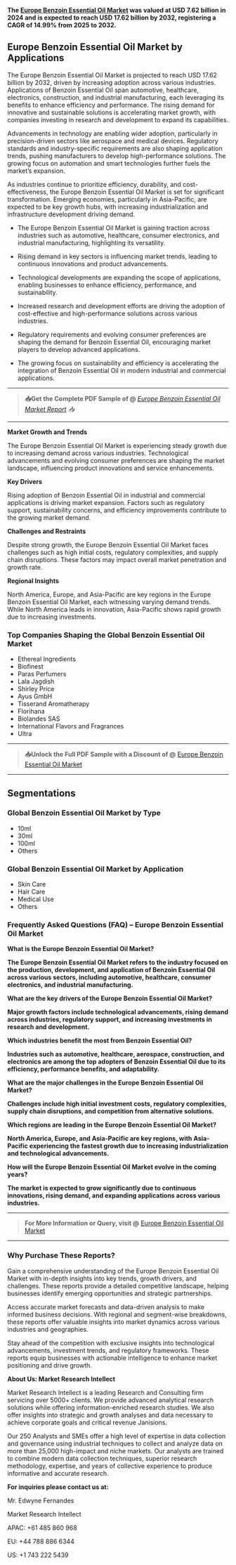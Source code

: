 <p><strong>The <a href="https://www.marketresearchintellect.com/download-sample/?rid=1034487&amp;utm_source=Pulse-April-Europe&amp;utm_medium=852">Europe Benzoin Essential Oil Market</a> was valued at USD 7.62 billion in 2024 and is expected to reach USD 17.62 billion by 2032, registering a CAGR of 14.99% from 2025 to 2032.</strong></p><h2>Europe Benzoin Essential Oil Market by Applications&nbsp;</h2><p><p>The Europe Benzoin Essential Oil Market is projected to reach USD 17.62 billion by 2032, driven by increasing adoption across various industries. Applications of Benzoin Essential Oil span automotive, healthcare, electronics, construction, and industrial manufacturing, each leveraging its benefits to enhance efficiency and performance. The rising demand for innovative and sustainable solutions is accelerating market growth, with companies investing in research and development to expand its capabilities.</p><p>Advancements in technology are enabling wider adoption, particularly in precision-driven sectors like aerospace and medical devices. Regulatory standards and industry-specific requirements are also shaping application trends, pushing manufacturers to develop high-performance solutions. The growing focus on automation and smart technologies further fuels the market&rsquo;s expansion.</p><p>As industries continue to prioritize efficiency, durability, and cost-effectiveness, the Europe Benzoin Essential Oil Market is set for significant transformation. Emerging economies, particularly in Asia-Pacific, are expected to be key growth hubs, with increasing industrialization and infrastructure development driving demand.</p></p><ul><li><p>The Europe Benzoin Essential Oil Market is gaining traction across industries such as automotive, healthcare, consumer electronics, and industrial manufacturing, highlighting its versatility.</p></li><li><p>Rising demand in key sectors is influencing market trends, leading to continuous innovations and product advancements.</p></li><li><p>Technological developments are expanding the scope of applications, enabling businesses to enhance efficiency, performance, and sustainability.</p></li><li><p>Increased research and development efforts are driving the adoption of cost-effective and high-performance solutions across various industries.</p></li><li><p>Regulatory requirements and evolving consumer preferences are shaping the demand for Benzoin Essential Oil, encouraging market players to develop advanced applications.</p></li><li><p>The growing focus on sustainability and efficiency is accelerating the integration of Benzoin Essential Oil in modern industrial and commercial applications.</p></li></ul><hr /><blockquote><p><strong><span class="font-[700]">📥Get the Complete PDF Sample of @ </span></strong><em><span class="font-[700]"><a href="https://www.marketresearchintellect.com/download-sample/?rid=1034487&amp;utm_source=Pulse-April-Europe&amp;utm_medium=852" target="_blank" data-tracking-control-name="article-ssr-frontend-pulse_little-text-block" data-tracking-will-navigate="" data-test-link="">Europe Benzoin Essential Oil Market Report</a>&nbsp;📥</span></em></p></blockquote><hr /><p class="" data-start="77" data-end="360"><strong data-start="77" data-end="105">Market Growth and Trends</strong></p><p class="" data-start="77" data-end="360">The Europe Benzoin Essential Oil Market is experiencing steady growth due to increasing demand across various industries. Technological advancements and evolving consumer preferences are shaping the market landscape, influencing product innovations and service enhancements.</p><p class="" data-start="362" data-end="606"><strong data-start="362" data-end="377">Key Drivers</strong></p><p class="" data-start="362" data-end="606">Rising adoption of Benzoin Essential Oil in industrial and commercial applications is driving market expansion. Factors such as regulatory support, sustainability concerns, and efficiency improvements contribute to the growing market demand.</p><p class="" data-start="608" data-end="849"><strong data-start="608" data-end="637">Challenges and Restraints</strong></p><p class="" data-start="608" data-end="849">Despite strong growth, the Europe Benzoin Essential Oil Market faces challenges such as high initial costs, regulatory complexities, and supply chain disruptions. These factors may impact overall market penetration and growth rate.</p><p class="" data-start="851" data-end="1095"><strong data-start="851" data-end="872">Regional Insights</strong></p><p class="" data-start="851" data-end="1095">North America, Europe, and Asia-Pacific are key regions in the Europe Benzoin Essential Oil Market, each witnessing varying demand trends. While North America leads in innovation, Asia-Pacific shows rapid growth due to increasing investments.</p><p><h3>Top Companies Shaping the Global Benzoin Essential Oil Market </h3><ul><li>Ethereal Ingredients</li><li>Biofinest</li><li>Paras Perfumers</li><li>Lala Jagdish</li><li>Shirley Price</li><li>Ayus GmbH</li><li>Tisserand Aromatherapy</li><li>Florihana</li><li>Biolandes SAS</li><li>International Flavors and Fragrances</li><li>Ultra</li></ul></p><hr /><blockquote><p><strong>📥Unlock the Full PDF Sample with a Discount of @</strong> <a href="https://www.marketresearchintellect.com/ask-for-discount/?rid=1034487&amp;utm_source=Pulse-April-Europe&amp;utm_medium=852">Europe Benzoin Essential Oil Market</a></p></blockquote><hr /><p><h2>Segmentations</h2><h3>Global Benzoin Essential Oil Market by Type</h3><ul><li>10ml</li><li>30ml</li><li>100ml</li><li>Others</li></ul><h3>Global Benzoin Essential Oil Market by Application</h3><ul><li>Skin Care</li><li>Hair Care</li><li>Medical Use</li><li>Others</li></ul></p><h3><strong>Frequently Asked Questions (FAQ) &ndash; Europe Benzoin Essential Oil Market</strong></h3><p><strong>What is the Europe Benzoin Essential Oil Market?</strong></p><p><strong>The Europe Benzoin Essential Oil Market refers to the industry focused on the production, development, and application of Benzoin Essential Oil across various sectors, including automotive, healthcare, consumer electronics, and industrial manufacturing.</strong></p><p><strong>What are the key drivers of the Europe Benzoin Essential Oil Market?</strong></p><p><strong>Major growth factors include technological advancements, rising demand across industries, regulatory support, and increasing investments in research and development.</strong></p><p><strong>Which industries benefit the most from Benzoin Essential Oil?</strong></p><p><strong>Industries such as automotive, healthcare, aerospace, construction, and electronics are among the top adopters of Benzoin Essential Oil due to its efficiency, performance benefits, and adaptability.</strong></p><p><strong>What are the major challenges in the Europe Benzoin Essential Oil Market?</strong></p><p><strong>Challenges include high initial investment costs, regulatory complexities, supply chain disruptions, and competition from alternative solutions.</strong></p><p><strong>Which regions are leading in the Europe Benzoin Essential Oil Market?</strong></p><p><strong>North America, Europe, and Asia-Pacific are key regions, with Asia-Pacific experiencing the fastest growth due to increasing industrialization and technological advancements.</strong></p><p><strong>How will the Europe Benzoin Essential Oil Market evolve in the coming years?</strong></p><p><strong>The market is expected to grow significantly due to continuous innovations, rising demand, and expanding applications across various industries.</strong></p><hr /><blockquote><p><span class="font-[700]"><strong>For More Information or Query, visit&nbsp;@</strong>&nbsp;</span><span class="font-[700]"><a href="https://www.marketresearchintellect.com/product/benzoin-essential-oil-market/?utm_source=Linkedin&utm_medium=852" target="_blank" data-tracking-control-name="article-ssr-frontend-pulse_little-text-block" data-tracking-will-navigate="" data-test-link="">Europe Benzoin Essential Oil Market</a></span></p></blockquote><hr /><h3><strong data-start="0" data-end="31">Why Purchase These Reports?</strong></h3><p class="" data-start="35" data-end="297">Gain a comprehensive understanding of the Europe Benzoin Essential Oil Market with in-depth insights into key trends, growth drivers, and challenges. These reports provide a detailed competitive landscape, helping businesses identify emerging opportunities and strategic partnerships.</p><p class="" data-start="299" data-end="540">Access accurate market forecasts and data-driven analysis to make informed business decisions. With regional and segment-wise breakdowns, these reports offer valuable insights into market dynamics across various industries and geographies.</p><p class="" data-start="542" data-end="784">Stay ahead of the competition with exclusive insights into technological advancements, investment trends, and regulatory frameworks. These reports equip businesses with actionable intelligence to enhance market positioning and drive growth.</p><p><strong><span class="font-[700]">About Us: Market Research Intellect</span></strong></p><p><span class="">Market Research Intellect is a leading Research and Consulting firm servicing over 5000+ clients. We provide advanced analytical research solutions while offering information-enriched research studies.&nbsp;</span>We also offer insights into strategic and growth analyses and data necessary to achieve corporate goals and critical revenue Janisions.</p><p><span class="">Our 250 Analysts and SMEs offer a high level of expertise in data collection and governance using industrial techniques to collect and analyze data on more than 25,000 high-impact and niche markets. Our analysts are trained to combine modern data collection techniques, superior research methodology, expertise, and years of collective experience to produce informative and accurate research.</span></p><p><strong>For inquiries please contact us at:</strong></p><p>Mr. Edwyne Fernandes</p><p>Market Research Intellect</p><p>APAC: +61 485 860 968</p><p>EU: +44 788 886 6344</p><p>US: +1 743 222 5439</p>